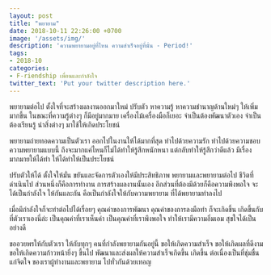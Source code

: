 ```yaml
---
layout: post
title: "พยายาม"
date: 2018-10-11 22:26:00 +0700
image: '/assets/img/'
description: 'ความพยายามอยู่ที่ไหน ความสำเร็จอยู่ที่นั่น - Period!'
tags:
- 2018-10
categories:
- F-riendship เพื่อนและกำลังใจ
twitter_text: 'Put your twitter description here.'
---
```

พยายามต่อไป ตั้งใจที่จะสร้างผลงานออกมาใหม่ ปรับตัว หาความรู้ หาความชำนาญด้านใหม่ๆ ให้เพิ่มมากขึ้น ในขณะที่ความรู้ต่างๆ ก็มีอยู่มากมาย เครื่องไม้เครื่องมือก็เยอะ จำเป็นต้องพัฒนาตัวเอง จำเป็นต้องเรียนรู้ นำสิ่งต่างๆ มาใช้ให้เกิดประโยชน์

พยายามถ่ายทอดความเป็นตัวเรา ออกไปในงานให้ได้มากที่สุด ทำไปด้วยความรัก ทำไปด้วยความชอบ ความพยายามแบบนี้ ถึงจะมากแค่ไหนก็ไม่ได้ทำให้รู้สึกหนักหนา แต่กลับทำให้รู้สึกว่าดีแล้ว มีเรื่องมากมายให้ได้ทำ ให้ได้ทำให้เป็นประโยชน์

ปรับตัวให้ได้ ตั้งใจให้มั่น ขยันและจัดการตัวเองให้มีประสิทธิภาพ พยายามและพยายามต่อไป ชีวิตที่ดำเนินไป ส่วนหนึ่งก็คือการทำงาน การสร้างผลงานนั้นเอง อีกส่วนที่ต้องมีด้วยก็คือความพึงพอใจ จะได้เป็นกำลังใจ ให้กันและกัน คือเป็นกำลังใจให้กับความพยายาม ที่ได้พยายามทำลงไป

เมื่อมีกำลังใจก็จะทำต่อไปได้เรื่อยๆ คุณค่าของการพัฒนา คุณค่าของการลงมือทำ ก็จะเกิดขึ้น เกิดขึ้นกับที่ตัวเราเองนี่ล่ะ เป็นคุณค่าที่เราเห็นค่า เป็นคุณค่าที่เราพึงพอใจ ทำให้เรามีความอิ่มเอม สุขใจได้เป็นอย่างดี

ขออวยพรให้กับตัวเรา ให้กับทุกๆ คนที่กำลังพยายามกันอยู่นี้ ขอให้เกิดความสำเร็จ ขอให้เกิดผลที่ดีงาม ขอให้เกิดความก้าวหน้ายิ่งๆ ขึ้นไป พัฒนาและส่งผลให้ความสำเร็จเกิดขึ้น เกิดขึ้น ต่อเนื่องเป็นที่ชุ่มชื่นแก่จิตใจ ของเราผู้ทำงานและพยายาม ไปทั่วกันด้วยเทอญ
